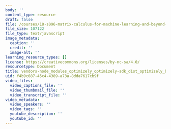 ```yaml
---
body: ''
content_type: resource
draft: false
file: /courses/18-s096-matrix-calculus-for-machine-learning-and-beyond-january-iap-2022/vendors-node_modules_optimizely_optimizely-sdk_dist_optimizely_browser_es_min_js-node_modules-4de5ed-5896dc00fff4.js
file_size: 107122
file_type: text/javascript
image_metadata:
  caption: ''
  credit: ''
  image-alt: ''
learning_resource_types: []
license: https://creativecommons.org/licenses/by-nc-sa/4.0/
resourcetype: Document
title: vendors-node_modules_optimizely_optimizely-sdk_dist_optimizely_browser_es_min_js-node_modules-4de5ed-5896dc00fff4.js
uid: f4b9c687-45c4-4389-a73a-8dda7617cb9f
video_files:
  video_captions_file: ''
  video_thumbnail_file: ''
  video_transcript_file: ''
video_metadata:
  video_speakers: ''
  video_tags: ''
  youtube_description: ''
  youtube_id: ''
---
```

